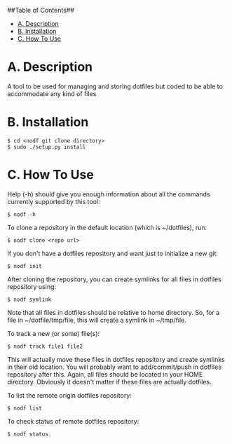 ##Table of Contents##
- [A. Description](#a-description)
- [B. Installation](#b-installation)
- [C. How To Use](#c-how-to-use)


A. Description
==============

A tool to be used for managing and storing dotfiles but coded to be able
to accommodate any kind of files

B. Installation
===============

    $ cd <nodf git clone directory>
    $ sudo ./setup.py install


C. How To Use
=============

Help (-h) should give you enough information about all the commands currently
supported by this tool:

    $ nodf -h

To clone a repository in the default location (which is ~/dotfiles), run:

    $ nodf clone <repo url>

If you don't have a dotfiles repository and want just to initialize a new git:

    $ nodf init

After cloning the repository, you can create symlinks for all files in dotfiles
repository using:

    $ nodf symlink

Note that all files in dotfiles should be relative to home directory. So, for a
file in ~/dotfile/tmp/file, this will create a symlink in ~/tmp/file.

To track a new (or some) file(s):

    $ nodf track file1 file2

This will actually move these files in dotfiles repository and create symlinks
in their old location. You will probably want to add/commit/push in dotfiles
repository after this. Again, all files should be located in your HOME
directory. Obviously it doesn't matter if these files are actually dotfiles.

To list the remote origin dotfiles repository:

    $ nodf list

To check status of remote dotfiles repository:

    $ nodf status
